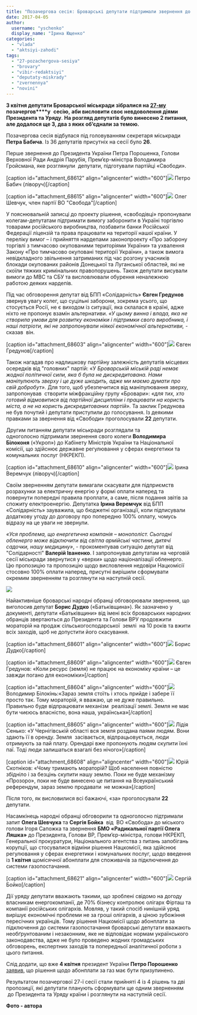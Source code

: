 ```yaml
---
title: "Позачергова сесія: Броварські депутати підтримали звернення до Президента та Уряду"
date: 2017-04-05
author: 
  username: "yschenko"
  display_name: "Ірина Ющенко"
categories: 
  - "vlada"
  - "aktsiyi-zahodi"
tags: 
  - "27-pozachergova-sesiya"
  - "brovary"
  - "vibir-redaktsiyi"
  - "deputaty-miskrady"
  - "zvernennya"
  - "novini"
---
```


**3 квітня депутати Броварської міськради зібралися на [27-му](https://mpz.brovary.org/anons-3-kvitnya-vidbudetsya-27-ma-pozachergova-sesiya-brovarskoyi-miskrady/)** **позачергов****у**  **сес****ію****,** **аби висловити своє невдоволення діями Президента та Уряду**. **На розгляд депутатів було винесено 2 питання, але додалося ще 3, два з яких об’єднали за темою.**

Позачергова сесія відбулася під головуванням секретаря міськради **Петра Бабича**. Із 36 депутатів присутніх на сесії було **26**.

Перше звернення до Президента України Петра Порошенка, Голови Верховної Ради Андрія Парубія, Прем’єр-міністра Володимира Гройсмана, яке розглянули  депутати, підготували партійці «Свободи».

\[caption id="attachment\_68612" align="aligncenter" width="600"\][![](https://mpz.brovary.org/wp-content/uploads/2017/04/13.bmp)](https://mpz.brovary.org/wp-content/uploads/2017/04/13.bmp) Петро Бабич (ліворуч)\[/caption\]

\[caption id="attachment\_68615" align="aligncenter" width="600"\][![](https://mpz.brovary.org/wp-content/uploads/2017/04/SAM_0243.jpg)](https://mpz.brovary.org/wp-content/uploads/2017/04/SAM_0243.jpg) Олег Шевчук, член партії ВО "Свобода"\[/caption\]

У пояснювальній записці до проекту рішення, «свободівці» пропонували колегам-депутатам підтримати вимогу заборонити в Україні торгівлю товарами російського виробництва, позбавити банки Російської Федерації ліцензій та права працювати на території нашої країни. У переліку вимог – і прийняття нардепами законопроекту «Про заборону торгівлі з тимчасово окупованими територіями України» та ухвалення Закону «Про тимчасово окуповані території України», а також вимога невідкладного звільнення затриманих під час розгону учасників блокади окупованих районів Донецької та Луганської областей, які не скоїли тяжких кримінальних правопорушень. Також депутати висували вимоги до МВС та СБУ та висловлювали обурення неналежною работою деяких нардепів.

Під час обговорення депутат від БПП «Солідарність» **Євген Гредунов** звернув увагу колег, що суцільні заборони, зокрема усього, що стосується Росії, не є виходом із ситуації, яка склалася в країні, адже ніхто не пропонує взамін альтернативи. _«У цьому винна і влада, яка не створила умови для розвитку економіки і підтримки свого виробника, і наші патріоти, які не запропонували ніякої економічної альтернативи,_ \- сказав  він.

\[caption id="attachment\_68603" align="aligncenter" width="600"\][![](https://mpz.brovary.org/wp-content/uploads/2017/04/4-1.jpg)](https://mpz.brovary.org/wp-content/uploads/2017/04/4-1.jpg) Євген Гредунов\[/caption\]

Також нагадав про надлишкову партійну залежність депутатів місцевих осередків від "головних" партій: «У _Броварській міській раді немає жодної політичної сили, яка б була не дискредитована. Нами маніпулюють зверху і це дуже шкодить, адже ми маємо думати про свій добробут»._ Для того, щоб убезпечитися від маніпулювання зверху, запропонував  створити міжфракційну групу «Бровари»: _«для тих, хто готовий відмовитися від партійної дисципліни і працювати на користь міста, а не на користь дискредитованих партій»._ Та заклик Гредунова не був почутий і депутати приступили до голосування. Із деякими правками за звернення від «Свободи» проголосували **22** депутати.

Другим питанням депутати міськради розглядали та одноголосно підтримали звернення свого колеги **Володимира Білоконя** («Укроп») до Кабінету Міністрів України та Національної комісії, що здійснює державне регулювання у сферах енергетики та комунальних послуг (НКРЕКП).

\[caption id="attachment\_68610" align="aligncenter" width="600"\][![](https://mpz.brovary.org/wp-content/uploads/2017/04/11.jpg)](https://mpz.brovary.org/wp-content/uploads/2017/04/11.jpg) Ірина Веремчук (ліворуч)\[/caption\]

Своїм зверненням депутати вимагали скасувати для підприємств розрахунки за електричну енергію у формі оплати наперед та повернути попередні правила проплати, а саме, після подання звітів за спожиту електроенергію. Депутатка **Ірина Веремчук** від БПП «Солідарність» зауважила, що бюджетні організації, коли підписували додаткову угоду до договору про попередню 100% оплату, чомусь відразу на це уваги не звернули.

_«Уся проблема, що енергетична компанія – монополіст. Сьогодні обленерго може відключити від світла армійські частини, дитячі садочки, нашу медицину»_, - прокоментував ситуацію депутат від "Солідарності" **Валерій Іваненко**. І запропонував депутатам на черговій сесії міськради звернутися у «верхи» щодо націоналізації обленерго. Цю пропозицію та пропозицію щодо висловлення недовіри Нацкомісії стосовно 100% оплати наперед, присутні вирішили сформувати окремим зверненням та розглянути на наступній сесії.

[![](https://mpz.brovary.org/wp-content/uploads/2017/04/3-1.jpg)](https://mpz.brovary.org/wp-content/uploads/2017/04/3-1.jpg)

Найактивніше броварські народні обранці обговорювали звернення, що виголосив депутат **Борис Дудко** («Батьківщина»). Як зазначено у документі, депутати «Батьківщини» від імені всіх броварських народних обранців звертаються до Президента та Голови ВРУ продовжити мораторій на продаж сільськогосподарської  землі  на 10 років та вжити всіх заходів, щоб не допустити його скасування.

\[caption id="attachment\_68601" align="aligncenter" width="600"\][![](https://mpz.brovary.org/wp-content/uploads/2017/04/2-1.jpg)](https://mpz.brovary.org/wp-content/uploads/2017/04/2-1.jpg) Борис Дудко\[/caption\]

\[caption id="attachment\_68609" align="aligncenter" width="600"\][![](https://mpz.brovary.org/wp-content/uploads/2017/04/10.jpg)](https://mpz.brovary.org/wp-content/uploads/2017/04/10.jpg) Євген Гредунов: «Коли ресурс (земля) не працює на економіку країни – це завжди погано для економіки»\[/caption\]

\[caption id="attachment\_68604" align="aligncenter" width="600"\][![](https://mpz.brovary.org/wp-content/uploads/2017/04/5-1.jpg)](https://mpz.brovary.org/wp-content/uploads/2017/04/5-1.jpg) Володимир Білокінь:«Зараз земля стоїть і хтось прийде і забере її просто так. Тому мораторій, я вважаю, це не дуже правильно. Правильно буде відпрацювати механізм  реалізації землі. Земля не має бути чиєюсь власністю, вона наша, українська»\[/caption\]

\[caption id="attachment\_68605" align="aligncenter" width="600"\][![](https://mpz.brovary.org/wp-content/uploads/2017/04/6-1.jpg)](https://mpz.brovary.org/wp-content/uploads/2017/04/6-1.jpg) Лідія Сенько: «У Чернігівській області вся земля роздана паями людям. Вони здають її в оренду. Земля  засівається, відпрацьовується, люди отримують за пай плату. Орендарі вже пропонують людям скупити їхні паї. Тоді люди залишаться взагалі без нічого»\[/caption\]

\[caption id="attachment\_68608" align="aligncenter" width="600"\][![](https://mpz.brovary.org/wp-content/uploads/2017/04/9.jpg)](https://mpz.brovary.org/wp-content/uploads/2017/04/9.jpg) Юрій Скотніков: «Чому тримають мораторій? Щоб населення повністю збідніло і за безцінь скупити нашу землю. Поки не буде механізму «Прозоро», поки не буде винесено це питання на Всеукраїнський референдум, зараз землю продавати  не можна»\[/caption\]

Після того, як висловилися всі бажаючі, «за» проголосували **22** депутати.

Насамкінець народні обранці обговорили та одноголосно підтримали запит **Олега Шевчука** та **Сергія Бойка**  від  ВО «Свобода» до міського голови Ігоря Сапожка та звернення **БМО «Радикальної партії Олега Ляшка»** до Президента, Голови ВР, Прем’єр-міністра, голови НКРЕКП, Генеральної прокуратури, Національного агентства з питань запобігань корупції, що стосувалися відміни рішення Нацкомісії, яка здійснює регулювання у сферах енергетики і комунальних послуг, щодо введення із **1 квітня** щомісячної абонплати для споживачів за підключення до системи газопостачання.

\[caption id="attachment\_68621" align="aligncenter" width="600"\][![](https://mpz.brovary.org/wp-content/uploads/2017/04/SAM_0239.jpg)](https://mpz.brovary.org/wp-content/uploads/2017/04/SAM_0239.jpg) Сергій Бойко\[/caption\]

Дії уряду депутати вважають такими, що зроблені свідомо на догоду власникам енергокомпанії, де 70% бізнесу контролює олігарх Фірташ та компанії російських олігархів. Мовляв, у такий спосіб нинішній уряд вирішує економічні проблеми не за гроші олігархів, а ціною зубожіння пересічних українців. Тому рішення Нацкомісії щодо абонплати за підключення до системи газопостачання броварські депутати вважають необґрунтованим і незаконним, яке не відповідає нормам українського законодавства, адже не було проведено жодних громадських обговорень, експертних заходів та попередньої аналітичної роботи з цього питання.

Слід додати, що вже **4 квітня** президент України **Петро Порошенко** [заявив](http://www.president.gov.ua/news/rishennya-shodo-abonplati-na-gaz-maye-buti-prizupineno-prezi-40762), що рішення щодо абонплати за газ має бути призупинено.

Результатом позачергової 27-ї сесії стали прийняті 4 із 4 рішень та дві пропозиції, які депутати планують сформувати ще одним зверненням  до Президента та Уряду країни і розглянути на наступній сесії.

**Фото - автора**
